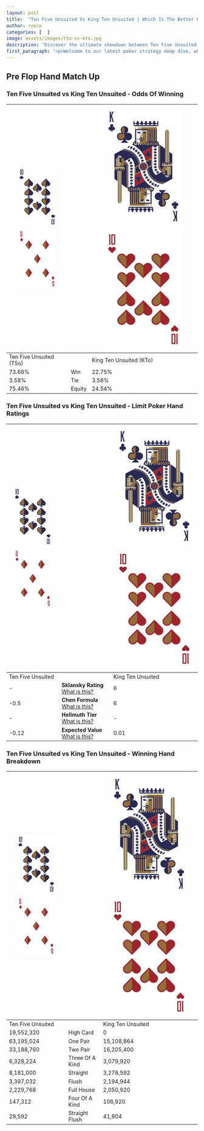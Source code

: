 ```yaml
---
layout: post
title:  "Ten Five Unsuited Vs King Ten Unsuited | Which Is The Better Hand In Poker? A Complete Guide"
author: reece
categories: [  ]
image: assets/images/t5o-vs-kto.jpg
description: "Discover the ultimate showdown between Ten Five Unsuited and King Ten Unsuited in poker! Uncover the odds, strategies, and scenarios where one hand triumphs over the other. Get ready to up your poker game with this thrilling analysis."
first_paragraph: "<p>Welcome to our latest poker strategy deep dive, where we're pitting two distinct hands against each other in a high-stakes showdown: Ten Five Unsuited vs King Ten Unsuited.</p><p>In the dynamic world of poker, every decision counts, and knowing which hand holds the upper hand is key to your success at the table.</p><p>In this article, we'll dissect these two hands, explore the scenarios where one dominates the other, and equip you with the knowledge to make strategic choices that can tip the odds in your favor.</p><p>Get ready to unravel the intriguing dynamics of these poker hands and elevate your game to new heights.</p>"
---
```




[comment]: # (sp0)

## Pre Flop Hand Match Up

<div class="table hand-ratings" markdown="1"> 



### Ten Five Unsuited vs King Ten Unsuited - Odds Of Winning


    
| ![image info](assets/images/hand1/T.png) ![image info](assets/images/hand1/5o.png) |  | ![image info](assets/images/hand2/K.png) ![image info](assets/images/hand2/To.png) |
| -------- | -------- | -------- |
| Ten Five Unsuited (T5o) |  | King Ten Unsuited (KTo) |
| 73.68% | Win | 22.75% |
| 3.58% | Tie | 3.58% |
| 75.46% | Equity | 24.54% |




[comment]: # (sp1)



### Ten Five Unsuited vs King Ten Unsuited - Limit Poker Hand Ratings


    
| ![image info](assets/images/hand1/T.png) ![image info](assets/images/hand1/5o.png) |  | ![image info](assets/images/hand2/K.png) ![image info](assets/images/hand2/To.png) |
| -------- | -------- | -------- |
| Ten Five Unsuited |  | King Ten Unsuited |
| - | **Sklansky Rating** [What is this?](/sklansky-rating-explained) | 6 |
| -0.5 | **Chen Formula** [What is this?](/chen-formula-explained) | 6 |
| - | **Hellmuth Tier** [What is this?](/Hellmuth-tier-explained) | - |
| -0.12 | **Expected Value** [What is this?](/expected-value-explained) | 0.01 |




[comment]: # (sp2)



### Ten Five Unsuited vs King Ten Unsuited - Winning Hand Breakdown


    
| ![image info](assets/images/hand1/T.png) ![image info](assets/images/hand1/5o.png) |  | ![image info](assets/images/hand2/K.png) ![image info](assets/images/hand2/To.png) |
| -------- | -------- | -------- |
| Ten Five Unsuited |  | King Ten Unsuited |
| 19,552,320 | High Card | 0 |
| 63,195,024 | One Pair | 15,108,864 |
| 33,188,760 | Two Pair | 16,205,400 |
| 6,328,224 | Three Of A Kind | 3,079,920 |
| 8,181,000 | Straight | 3,278,592 |
| 3,397,032 | Flush | 2,194,944 |
| 2,229,768 | Full House | 2,050,920 |
| 147,312 | Four Of A Kind | 106,920 |
| 29,592 | Straight Flush | 41,904 |




[comment]: # (sp3)



</div>

[comment]: # (sp4)



[comment]: # (sp5)

